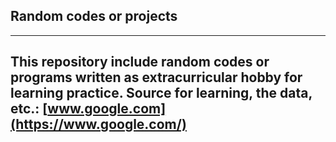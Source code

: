 ## Random codes or projects 
---
This repository include random codes or programs written as extracurricular hobby for learning practice. Source for learning, the data, etc.: [www.google.com](https://www.google.com/) 
---
